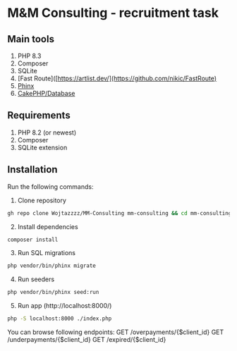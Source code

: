 # M&M Consulting - recruitment task

## Main tools

1. PHP 8.3
2. Composer
3. SQLite
4. [Fast Route]([https://artlist.dev/](https://github.com/nikic/FastRoute)
5. [Phinx](https://github.com/cakephp/phinx)
6. [CakePHP/Database](https://github.com/cakephp/database)

## Requirements

1. PHP 8.2 (or newest)
2. Composer
3. SQLite extension

## Installation

Run the following commands:

1. Clone repository

```sh
gh repo clone Wojtazzzz/MM-Consulting mm-consulting && cd mm-consulting
```

2. Install dependencies

```sh
composer install
```

3. Run SQL migrations

```sh
php vendor/bin/phinx migrate
```

4. Run seeders

```sh
php vendor/bin/phinx seed:run
```

5. Run app (http://localhost:8000/)

```sh
php -S localhost:8000 ./index.php
```

You can browse following endpoints:
GET /overpayments/{$client_id}
GET /underpayments/{$client_id}
GET /expired/{$client_id}
